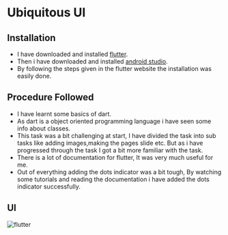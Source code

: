 #  Ubiquitous UI

## Installation
* I have downloaded and installed [flutter](https://flutter.dev/docs/get-started/install/windows).
* Then i have downloaded and installed [android studio](https://developer.android.com/studio?gclid=CjwKCAiA-_L9BRBQEiwA-bm5fk-JSA_8iQqCK-_OP3EiVKPMApf058MpMbDpyoZHYYee5VDrmTGTjhoCa04QAvD_BwE&gclsrc=aw.ds).
* By following the steps given in the flutter website the installation was easily done.


## Procedure Followed
* I have learnt some basics of dart.
* As dart is a object oriented programming language i have seen some info about classes.
* This task was a bit challenging at start, I have divided the task into sub tasks like adding images,making the pages slide etc. But as i have progressed through the task I got a bit more familiar with the task.
* There is a lot of documentation for flutter, It was very much useful for me.
* Out of everything adding the dots indicator was a bit tough, By watching some tutorials and reading the documentation i have added the dots indicator successfully.

## UI
![flutter](https://github.com/adarshreddy-g/amFOSS_tasks/blob/master/Task-07/flutte.gif)

